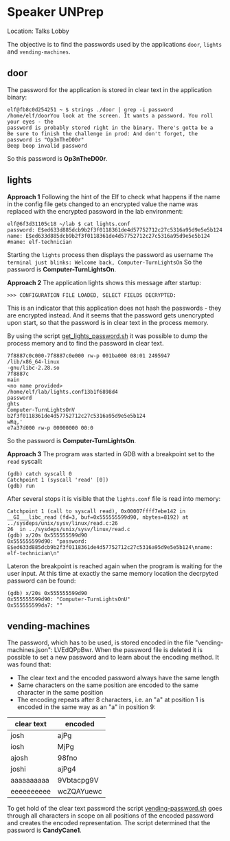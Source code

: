 # Speaker UNPrep
Location: Talks Lobby

The objective is to find the passwords used by the applications `door`, `lights` and `vending-machines`.

## door
The password for the application is stored in clear text in the application binary:
```
elf@fb8c0d254251 ~ $ strings ./door | grep -i password
/home/elf/doorYou look at the screen. It wants a password. You roll your eyes - the 
password is probably stored right in the binary. There's gotta be a
Be sure to finish the challenge in prod: And don't forget, the password is "Op3nTheD00r"
Beep boop invalid password
```
So this password is **Op3nTheD00r**.

## lights
**Approach 1**
Following the hint of the Elf to check what happens if the name in the config file gets changed to an encrypted value the name was replaced with the encrypted password in the lab environment:
```
elf@6f3d31105c18 ~/lab $ cat lights.conf 
password: E$ed633d885dcb9b2f3f0118361de4d57752712c27c5316a95d9e5e5b124
name: E$ed633d885dcb9b2f3f0118361de4d57752712c27c5316a95d9e5e5b124
#name: elf-technician
```
Starting the `lights` process then displays the password as username `The terminal just blinks: Welcome back, Computer-TurnLightsOn`
So the password is **Computer-TurnLightsOn**.

**Approach 2**
The application lights shows this message after startup:

    >>> CONFIGURATION FILE LOADED, SELECT FIELDS DECRYPTED:

This is an indicator that this application does not hash the passwords - they are encrypted instead. And it seems that the password gets unencrypted upon start, so that the password is in clear text in the process memory.

By using the script [get_lights_password.sh](https://github.com/joergschwarzwaelder/hhc2020/blob/master/Additional/get_lights_password.sh) it was possible to dump the process memory and to find the password in clear text.

```
7f8887c0c000-7f8887c0e000 rw-p 001ba000 08:01 2495947                    /lib/x86_64-linux
-gnu/libc-2.28.so
7f8887c
main
<no name provided>
/home/elf/lab/lights.conf13b1f6898d4
password
ghts
Computer-TurnLightsOnV
b2f3f0118361de4d57752712c27c5316a95d9e5e5b124
wRq,'
e7a37d000 rw-p 00000000 00:0
```
So the password is **Computer-TurnLightsOn**.

**Approach 3**
The program was started in GDB with a breakpoint set to the `read` syscall:
```
(gdb) catch syscall 0
Catchpoint 1 (syscall 'read' [0])
(gdb) run
```
After several stops it is visible that the `lights.conf` file is read into memory:
```
Catchpoint 1 (call to syscall read), 0x00007ffff7ebe142 in __GI___libc_read (fd=3, buf=0x555555599d90, nbytes=8192) at ../sysdeps/unix/sysv/linux/read.c:26
26	in ../sysdeps/unix/sysv/linux/read.c
(gdb) x/20s 0x555555599d90
0x555555599d90:	"password: E$ed633d885dcb9b2f3f0118361de4d57752712c27c5316a95d9e5e5b124\nname: elf-technician\n"
```
Lateron the breakpoint is reached again when the program is waiting for the user input. At this time at exactly the same memory location the decrpyted password can be found:

```
(gdb) x/20s 0x555555599d90
0x555555599d90:	"Computer-TurnLightsOnU"
0x555555599da7:	""
```

## vending-machines
The password, which has to be used, is stored encoded in the file "vending-machines.json": LVEdQPpBwr. When the password file is deleted it is possible to set a new password and to learn about the encoding method.
It was found that:

 - The clear text and the encoded password always have the same length
 - Same characters on the same position are encoded to the same character in the same position
 - The encoding repeats after 8 characters, i.e. an "a" at position 1 is encoded in the same way as an "a" in position 9:
 
|clear text|encoded|
|--|--|
| josh|ajPg|
|iosh|MjPg|
|ajosh| 98fno|
|joshi|ajPg4|
|aaaaaaaaaa|9Vbtacpg9V|
|eeeeeeeeee|wcZQAYuewc | 

To get hold of the clear text password the script
[vending-password.sh](https://github.com/joergschwarzwaelder/hhc2020/blob/master/Additional/vending-password.sh) goes through all characters in scope on all positions of the encoded password and creates the encoded representation.
The script determined that the password is **CandyCane1**.
<!--stackedit_data:
eyJoaXN0b3J5IjpbLTEyNTMzMTc3NTMsNDQ4NDEzMDA0LDE5NT
MyMDgxNTgsLTQxODI4MTg2MywtMTY1NzE3ODU0MCw0MDczMzg3
NCwtNjgxODg1MjIyLC0zMDkyNjk2OTNdfQ==
-->